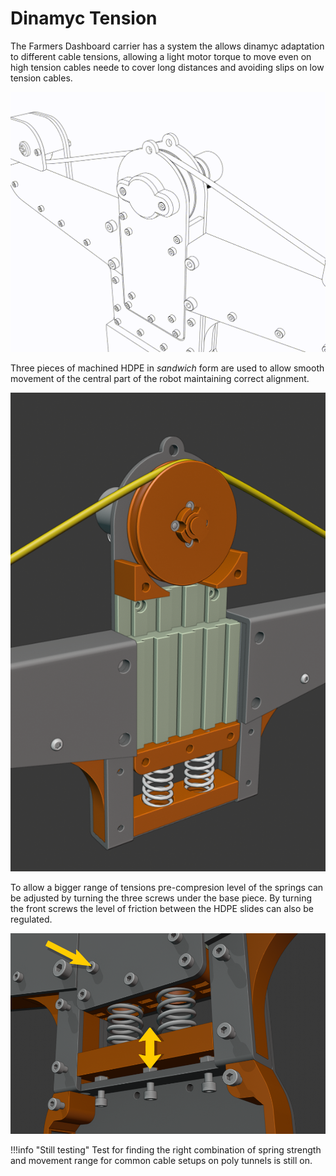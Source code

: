 # Dinamyc Tension

The Farmers Dashboard carrier has a system the allows dinamyc adaptation to different cable tensions, allowing a light motor torque to move even on high tension cables neede to cover long distances and avoiding slips on low tension cables.

![](/assets/images/farmersDashboard/tension.gif)

Three pieces of machined HDPE in _sandwich_ form are used to allow smooth movement of the central part of the robot maintaining correct alignment.

![](/assets/images/farmersDashboard/slide.png)

To allow a bigger range of tensions pre-compresion level of the springs can be adjusted by turning the three screws under the base piece. By turning the front screws the level of friction between the HDPE slides can also be regulated.

![](/assets/images/farmersDashboard/spring-tension.png)

!!!info "Still testing"
	Test for finding the right combination of spring strength and movement range for common cable setups on poly tunnels is still on.
